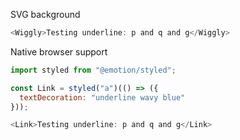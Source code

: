SVG background

```js
<Wiggly>Testing underline: p and q and g</Wiggly>
```

Native browser support

```js
import styled from "@emotion/styled";

const Link = styled("a")(() => ({
  textDecoration: "underline wavy blue"
}));

<Link>Testing underline: p and q and g</Link>
```
